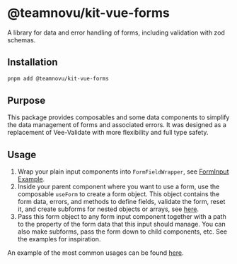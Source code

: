 # @teamnovu/kit-vue-forms

A library for data and error handling of forms, including validation with zod schemas.

## Installation

```bash
pnpm add @teamnovu/kit-vue-forms
```

## Purpose
This package provides composables and some data components to simplify the data management of forms and associated errors.
It was designed as a replacement of Vee-Validate with more flexibility and full type safety.

## Usage

1. Wrap your plain input components into `FormFieldWrapper`, see [FormInput Example](./FormInput-example.md).
2. Inside your parent component where you want to use a form, use the composable `useForm` to create a form object. 
This object contains the form data, errors, and methods to define
fields, validate the form, reset it, and create subforms for nested objects or arrays, see [here](./reference#composable-useform).
3. Pass this form object to any form input component together with a path to the property of the form data that this input
should manage. You can also make subforms, pass the form down to child components, etc. See the examples for inspiration.

An example of the most common usages can be found [here](./example.md).
